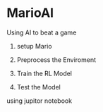 # MarioAI
Using AI to beat a game

1. setup Mario

2. Preprocess the Enviroment

3. Train the RL Model

4. Test the Model

using jupitor notebook